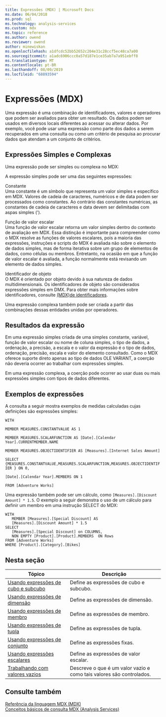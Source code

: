 ```yaml
---
title: Expressões (MDX) | Microsoft Docs
ms.date: 06/04/2018
ms.prod: sql
ms.technology: analysis-services
ms.custom: mdx
ms.topic: reference
ms.author: owend
ms.reviewer: owend
author: minewiskan
ms.openlocfilehash: a1dfcdc52bb52652c204e31c28ccf5ec48ca7a00
ms.sourcegitcommit: a1adc6906ccc0a57d187e1ce35ab7a7a951ebff8
ms.translationtype: MT
ms.contentlocale: pt-BR
ms.lasthandoff: 08/09/2019
ms.locfileid: "68893594"
---
```

# <a name="expressions-mdx"></a>Expressões (MDX)


  Uma expressão é uma combinação de identificadores, valores e operadores que podem ser avaliados para obter um resultado. Os dados podem ser usados em diversos locais diferentes ao acessar ou alterar dados. Por exemplo, você pode usar uma expressão como parte dos dados a serem recuperados em uma consulta ou como um critério de pesquisa ao procurar dados que atendam a um conjunto de critérios.  
  
## <a name="simple-and-complex-expressions"></a>Expressões Simples e Complexas  
 Uma expressão pode ser simples ou complexa no MDX:  
  
 A expressão simples pode ser uma das seguintes expressões:  
  
 Constante  
 Uma constante é um símbolo que representa um valor simples e específico em MDX. Valores de cadeia de caracteres, numéricos e de data podem ser processados como constantes. Ao contrário das constantes numéricas, as constantes de cadeia de caracteres e data devem ser delimitadas com aspas simples (').  
  
 Função de valor escalar  
 Uma função de valor escalar retorna um valor simples dentro do contexto de avaliação em MDX. Essa distinção é importante para compreender como o MDX resolve as funções de valores escalares, pois a maioria das expressões, instruções e scripts do MDX é avaliada não sobre o elemento de dados simples, mas de forma iterativa sobre um grupo de elementos de dados, como células ou membros. Entretanto, na ocasião em que a função de valor escalar é avaliada, a função normalmente está revisando um elemento de dados simples.  
  
 Identificador de objeto  
 O MDX é orientado por objeto devido à sua natureza de dados multidimensionais. Os identificadores de objeto são considerados expressões simples em DMX. Para obter mais informações sobre identificadores, consulte [ &#40;MDX&#41;de identificadores](../mdx/identifiers-mdx.md).  
  
 Uma expressão complexa também pode ser criada a partir das combinações dessas entidades unidas por operadores.  
  
## <a name="expression-results"></a>Resultados da expressão  
 Em uma expressão simples criada de uma simples constante, variável, função de valor escalar ou nome de coluna simples, o tipo de dados, a ordenação, a precisão, a escala e o valor da expressão é o tipo de dados, ordenação, precisão, escala e valor do elemento consultado. Como o MDX oferece suporte direto apenas ao tipo de dados OLE VARIANT, a coerção não deveria ocorrer ao trabalhar com expressões simples.  
  
 Em uma expressão complexa, a coerção pode ocorrer ao usar duas ou mais expressões simples com tipos de dados diferentes.  
  
## <a name="expression-examples"></a>Exemplos de expressões  
 A consulta a seguir mostra exemplos de medidas calculadas cujas definições são expressões simples:  
  
 `WITH`  
  
 `MEMBER MEASURES.CONSTANTVALUE AS 1`  
  
 `MEMBER MEASURES.SCALARFUNCTION AS [Date].[Calendar Year].CURRENTMEMBER.NAME`  
  
 `MEMBER MEASURES.OBJECTIDENTIFIER AS [Measures].[Internet Sales Amount]`  
  
 `SELECT {MEASURES.CONSTANTVALUE,MEASURES.SCALARFUNCTION,MEASURES.OBJECTIDENTIFIER } ON 0,`  
  
 `[Date].[Calendar Year].MEMBERS ON 1`  
  
 `FROM [Adventure Works]`  
  
 Uma expressão também pode ser um cálculo, como `[Measures].[Discount Amount] * 1.5`. O exemplo a seguir demonstra o uso de um cálculo para definir um membro em uma instrução SELECT do MDX:  
  
```  
WITH   
   MEMBER [Measures].[Special Discount] AS  
   [Measures].[Discount Amount] * 1.5  
SELECT   
   [Measures].[Special Discount] on COLUMNS,  
   NON EMPTY [Product].[Product].MEMBERS  ON Rows  
FROM [Adventure Works]  
WHERE [Product].[Category].[Bikes]  
```  
  
## <a name="in-this-section"></a>Nesta seção  
  
|Tópico|Descrição|  
|-----------|-----------------|  
|[Usando expressões de cubo e subcubo](../mdx/using-cube-and-subcube-expressions.md)|Define as expressões de cubo e subcubo.|  
|[Usando expressões de dimensão](../mdx/using-dimension-expressions.md)|Define as expressões de dimensão.|  
|[Usando expressões de membro](../mdx/using-member-expressions.md)|Define as expressões de membro.|  
|[Usando expressões de tupla](../mdx/using-tuple-expressions.md)|Define as expressões de tupla.|  
|[Usando expressões de conjunto](../mdx/using-set-expressions.md)|Define as expressões fixas.|  
|[Usando expressões escalares](../mdx/using-scalar-expressions.md)|Define as expressões de valor escalar.|  
|[Trabalhando com valores vazios](../mdx/working-with-empty-values.md)|Descreve o que é um valor vazio e como tais valores são controlados.|  
  
## <a name="see-also"></a>Consulte também  
 [Referência da linguagem MDX &#40;MDX&#41;](../mdx/mdx-language-reference-mdx.md)   
 [Conceitos básicos de consulta MDX &#40;Analysis Services&#41;](https://docs.microsoft.com/analysis-services/multidimensional-models/mdx/mdx-query-fundamentals-analysis-services)  
  
  
